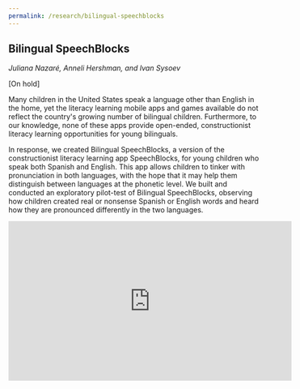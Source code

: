 ```yaml
---
permalink: /research/bilingual-speechblocks
---
```


## Bilingual SpeechBlocks
*Juliana Nazaré, Anneli Hershman, and Ivan Sysoev*

[On hold]

Many children in the United States speak a language other than English in the home, yet the literacy learning mobile apps and games available do not reflect the country's growing number of bilingual children. Furthermore, to our knowledge, none of these apps provide open-ended, constructionist literacy learning opportunities for young bilinguals. 

In response, we created Bilingual SpeechBlocks, a version of the constructionist literacy learning app SpeechBlocks, for young children who speak both Spanish and English. This app allows children to tinker with pronunciation in both languages, with the hope that it may help them distinguish between languages at the phonetic level. We built and conducted an exploratory pilot-test of Bilingual SpeechBlocks, observing how children created real or nonsense Spanish or English words and heard how they are pronounced differently in the two languages.

<iframe width="560" height="315" src="https://www.youtube.com/embed/SqJFbEt6D8Y" frameborder="0" allowfullscreen></iframe>
